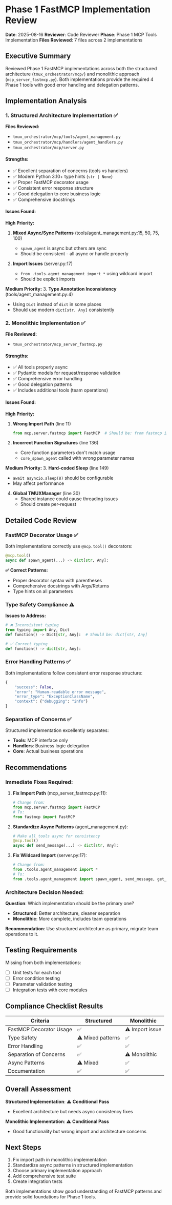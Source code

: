 # Phase 1 FastMCP Implementation Review

**Date**: 2025-08-16
**Reviewer**: Code Reviewer
**Phase**: Phase 1 MCP Tools Implementation
**Files Reviewed**: 7 files across 2 implementations

## Executive Summary

Reviewed Phase 1 FastMCP implementations across both the structured architecture (`tmux_orchestrator/mcp/`) and monolithic approach (`mcp_server_fastmcp.py`). Both implementations provide the required 4 Phase 1 tools with good error handling and delegation patterns.

## Implementation Analysis

### 1. Structured Architecture Implementation ✅

**Files Reviewed:**
- `tmux_orchestrator/mcp/tools/agent_management.py`
- `tmux_orchestrator/mcp/handlers/agent_handlers.py`
- `tmux_orchestrator/mcp/server.py`

#### Strengths:
- ✅ Excellent separation of concerns (tools vs handlers)
- ✅ Modern Python 3.10+ type hints (`str | None`)
- ✅ Proper FastMCP decorator usage
- ✅ Consistent error response structure
- ✅ Good delegation to core business logic
- ✅ Comprehensive docstrings

#### Issues Found:

**High Priority:**
1. **Mixed Async/Sync Patterns** (tools/agent_management.py:15, 50, 75, 100)
   - `spawn_agent` is async but others are sync
   - Should be consistent - all async or handle properly

2. **Import Issues** (server.py:17)
   - `from .tools.agent_management import *` using wildcard import
   - Should be explicit imports

**Medium Priority:**
3. **Type Annotation Inconsistency** (tools/agent_management.py:4)
   - Using `Dict` instead of `dict` in some places
   - Should use modern `dict[str, Any]` consistently

### 2. Monolithic Implementation ✅

**File Reviewed:**
- `tmux_orchestrator/mcp_server_fastmcp.py`

#### Strengths:
- ✅ All tools properly async
- ✅ Pydantic models for request/response validation
- ✅ Comprehensive error handling
- ✅ Good delegation patterns
- ✅ Includes additional tools (team operations)

#### Issues Found:

**High Priority:**
1. **Wrong Import Path** (line 11)
   ```python
   from mcp.server.fastmcp import FastMCP  # Should be: from fastmcp import FastMCP
   ```

2. **Incorrect Function Signatures** (line 136)
   - Core function parameters don't match usage
   - `core_spawn_agent` called with wrong parameter names

**Medium Priority:**
3. **Hard-coded Sleep** (line 149)
   - `await asyncio.sleep(8)` should be configurable
   - May affect performance

4. **Global TMUXManager** (line 30)
   - Shared instance could cause threading issues
   - Should create per-request

## Detailed Code Review

### FastMCP Decorator Usage ✅

Both implementations correctly use `@mcp.tool()` decorators:
```python
@mcp.tool()
async def spawn_agent(...) -> dict[str, Any]:
```

**✅ Correct Patterns:**
- Proper decorator syntax with parentheses
- Comprehensive docstrings with Args/Returns
- Type hints on all parameters

### Type Safety Compliance ⚠️

**Issues to Address:**
```python
# ❌ Inconsistent typing
from typing import Any, Dict
def function() -> Dict[str, Any]:  # Should be: dict[str, Any]

# ✅ Correct typing
def function() -> dict[str, Any]:
```

### Error Handling Patterns ✅

Both implementations follow consistent error response structure:
```python
{
    "success": False,
    "error": "Human-readable error message",
    "error_type": "ExceptionClassName",
    "context": {"debugging": "info"}
}
```

### Separation of Concerns ✅

Structured implementation excellently separates:
- **Tools**: MCP interface only
- **Handlers**: Business logic delegation
- **Core**: Actual business operations

## Recommendations

### Immediate Fixes Required:

1. **Fix Import Path** (mcp_server_fastmcp.py:11):
   ```python
   # Change from:
   from mcp.server.fastmcp import FastMCP
   # To:
   from fastmcp import FastMCP
   ```

2. **Standardize Async Patterns** (agent_management.py):
   ```python
   # Make all tools async for consistency
   @mcp.tool()
   async def send_message(...) -> dict[str, Any]:
   ```

3. **Fix Wildcard Import** (server.py:17):
   ```python
   # Change from:
   from .tools.agent_management import *
   # To:
   from .tools.agent_management import spawn_agent, send_message, get_agent_status, kill_agent
   ```

### Architecture Decision Needed:

**Question**: Which implementation should be the primary one?
- **Structured**: Better architecture, cleaner separation
- **Monolithic**: More complete, includes team operations

**Recommendation**: Use structured architecture as primary, migrate team operations to it.

## Testing Requirements

Missing from both implementations:
- [ ] Unit tests for each tool
- [ ] Error condition testing
- [ ] Parameter validation testing
- [ ] Integration tests with core modules

## Compliance Checklist Results

| Criteria | Structured | Monolithic |
|----------|------------|------------|
| FastMCP Decorator Usage | ✅ | ⚠️ Import issue |
| Type Safety | ⚠️ Mixed patterns | ✅ |
| Error Handling | ✅ | ✅ |
| Separation of Concerns | ✅ | ⚠️ Monolithic |
| Async Patterns | ⚠️ Mixed | ✅ |
| Documentation | ✅ | ✅ |

## Overall Assessment

**Structured Implementation**: ⚠️ **Conditional Pass**
- Excellent architecture but needs async consistency fixes

**Monolithic Implementation**: ⚠️ **Conditional Pass**
- Good functionality but wrong import and architecture concerns

## Next Steps

1. Fix import path in monolithic implementation
2. Standardize async patterns in structured implementation
3. Choose primary implementation approach
4. Add comprehensive test suite
5. Create integration tests

Both implementations show good understanding of FastMCP patterns and provide solid foundations for Phase 1 tools.
